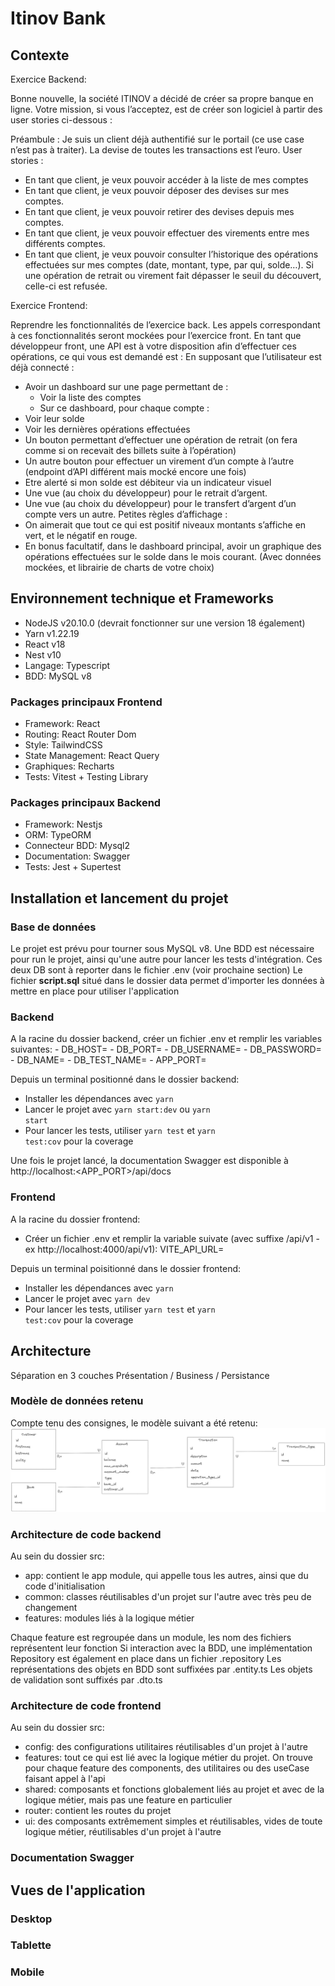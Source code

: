 <h1>Itinov Bank</h1>

<h2>Contexte</h2>

Exercice Backend:

Bonne nouvelle, la société ITINOV a décidé de créer sa propre banque en ligne.
Votre mission, si vous l’acceptez, est de créer son logiciel à partir des user stories ci-dessous :

Préambule : Je suis un client déjà authentifié sur le portail (ce use case n’est pas à traiter). La devise de toutes les transactions est l’euro. User stories :

- En tant que client, je veux pouvoir accéder à la liste de mes comptes
- En tant que client, je veux pouvoir déposer des devises sur mes comptes.
- En tant que client, je veux pouvoir retirer des devises depuis mes comptes.
- En tant que client, je veux pouvoir effectuer des virements entre mes différents comptes.
- En tant que client, je veux pouvoir consulter l’historique des opérations effectuées sur mes comptes (date, montant, type, par qui, solde…). Si une opération de retrait ou virement fait dépasser le seuil du découvert, celle-ci est refusée.

Exercice Frontend:

Reprendre les fonctionnalités de l’exercice back. Les appels correspondant à ces fonctionnalités seront mockées pour l’exercice front. En tant que développeur front, une API est à votre disposition afin d’effectuer ces opérations, ce qui vous est demandé est :
En supposant que l’utilisateur est déjà connecté :

- Avoir un dashboard sur une page permettant de :
  - Voir la liste des comptes
  - Sur ce dashboard, pour chaque compte :
- Voir leur solde
- Voir les dernières opérations effectuées
- Un bouton permettant d’effectuer une opération de retrait (on fera comme si on recevait des billets suite à l’opération)
- Un autre bouton pour effectuer un virement d’un compte à l’autre (endpoint d’API différent mais mocké encore une fois)
- Etre alerté si mon solde est débiteur via un indicateur visuel
- Une vue (au choix du développeur) pour le retrait d’argent.
- Une vue (au choix du développeur) pour le transfert d’argent d’un compte vers un autre. Petites règles d’affichage :
- On aimerait que tout ce qui est positif niveaux montants s’affiche en vert, et le négatif en rouge.
- En bonus facultatif, dans le dashboard principal, avoir un graphique des opérations effectuées sur le solde dans le mois courant. (Avec données mockées, et librairie de charts de votre choix)

<h2>Environnement technique et Frameworks </h2>

- NodeJS v20.10.0 (devrait fonctionner sur une version 18 également)
- Yarn v1.22.19
- React v18
- Nest v10
- Langage: Typescript
- BDD: MySQL v8

<h3> Packages principaux Frontend </h3>

<ul>
  <li> Framework: React </li>
  <li> Routing: React Router Dom </li>
  <li> Style: TailwindCSS </li>
  <li> State Management: React Query</li>
  <li> Graphiques: Recharts </li>
  <li> Tests: Vitest + Testing Library </li>
</ul>

<h3> Packages principaux Backend </h3>

<ul>
  <li> Framework: Nestjs </li>
  <li> ORM: TypeORM </li>
  <li> Connecteur BDD: Mysql2 </li>
  <li> Documentation: Swagger </li>
  <li> Tests: Jest + Supertest
</ul>

<h2>Installation et lancement du projet</h2>

<h3> Base de données </h3>

Le projet est prévu pour tourner sous MySQL v8.
Une BDD est nécessaire pour run le projet, ainsi qu'une autre pour lancer les tests d'intégration.
Ces deux DB sont à reporter dans le fichier .env (voir prochaine section)
Le fichier **script.sql** situé dans le dossier data permet d'importer les données à mettre en place pour utiliser l'application

<h3>Backend</h3>
A la racine du dossier backend, créer un fichier .env et remplir les variables suivantes:
- DB_HOST=
- DB_PORT=
- DB_USERNAME=
- DB_PASSWORD=
- DB_NAME=
- DB_TEST_NAME=
- APP_PORT=

Depuis un terminal positionné dans le dossier backend:

- Installer les dépendances avec <code>yarn</code>
- Lancer le projet avec <code>yarn start:dev</code> ou <code>yarn start</code>
- Pour lancer les tests, utiliser <code>yarn test</code> et <code>yarn test:cov</code> pour la coverage

Une fois le projet lancé, la documentation Swagger est disponible à http://localhost:&lt;APP_PORT&gt;/api/docs

<h3>Frontend</h3>

<p>A la racine du dossier frontend:</p>

- Créer un fichier .env et remplir la variable suivate (avec suffixe /api/v1 - ex http://localhost:4000/api/v1):
  VITE_API_URL=

Depuis un terminal poisitionné dans le dossier frontend:

- Installer les dépendances avec <code>yarn</code>
- Lancer le projet avec <code>yarn dev</code>
- Pour lancer les tests, utiliser <code>yarn test</code> et <code>yarn test:cov</code> pour la coverage

<h2>Architecture</h2>

Séparation en 3 couches Présentation / Business / Persistance

<h3>Modèle de données retenu</h3>

Compte tenu des consignes, le modèle suivant a été retenu:
<img src='./doc/model.png' alt='modèle de données' />

<h3>Architecture de code backend</h3>

Au sein du dossier src:

- app: contient le app module, qui appelle tous les autres, ainsi que du code d'initialisation
- common: classes réutilisables d'un projet sur l'autre avec très peu de changement
- features: modules liés à la logique métier

Chaque feature est regroupée dans un module, les nom des fichiers représentent leur fonction
Si interaction avec la BDD, une implémentation Repository est également en place dans un fichier .repository
Les représentations des objets en BDD sont suffixées par .entity.ts
Les objets de validation sont suffixés par .dto.ts

<h3>Architecture de code frontend</h3>

Au sein du dossier src:

- config: des configurations utilitaires réutilisables d'un projet à l'autre
- features: tout ce qui est lié avec la logique métier du projet. On trouve pour chaque feature des components, des utilitaires ou des useCase faisant appel à l'api
- shared: composants et fonctions globalement liés au projet et avec de la logique métier, mais pas une feature en particulier
- router: contient les routes du projet
- ui: des composants extrêmement simples et réutilisables, vides de toute logique métier, réutilisables d'un projet à l'autre

<h3>Documentation Swagger</h3>

<h2>Vues de l'application</h2>
<h3>Desktop</h3>
<h3>Tablette</h3>
<h3>Mobile</h3>
